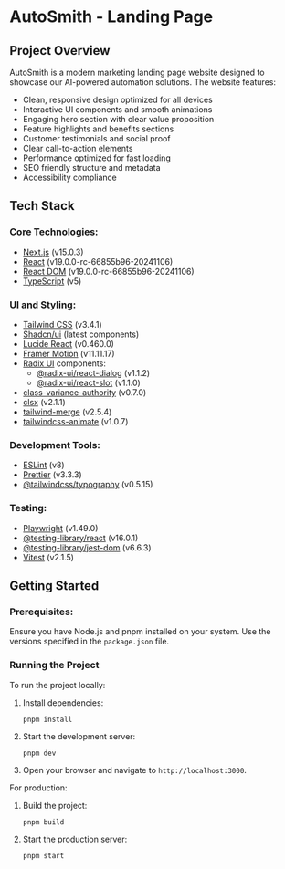 # AutoSmith - Landing Page

## Project Overview

AutoSmith is a modern marketing landing page website designed to showcase our AI-powered automation solutions. The website features:

- Clean, responsive design optimized for all devices
- Interactive UI components and smooth animations
- Engaging hero section with clear value proposition
- Feature highlights and benefits sections
- Customer testimonials and social proof
- Clear call-to-action elements
- Performance optimized for fast loading
- SEO friendly structure and metadata
- Accessibility compliance

## Tech Stack

### Core Technologies:

- [Next.js](https://nextjs.org/) (v15.0.3)
- [React](https://react.dev/) (v19.0.0-rc-66855b96-20241106)
- [React DOM](https://reactjs.org/docs/react-dom.html) (v19.0.0-rc-66855b96-20241106)
- [TypeScript](https://www.typescriptlang.org/) (v5)

### UI and Styling:

- [Tailwind CSS](https://tailwindcss.com/) (v3.4.1)
- [Shadcn/ui](https://ui.shadcn.com/) (latest components)
- [Lucide React](https://lucide.dev/) (v0.460.0)
- [Framer Motion](https://www.framer.com/motion/) (v11.11.17)
- [Radix UI](https://www.radix-ui.com/) components:
  - [@radix-ui/react-dialog](https://www.radix-ui.com/primitives/docs/components/dialog) (v1.1.2)
  - [@radix-ui/react-slot](https://www.radix-ui.com/primitives/docs/utilities/slot) (v1.1.0)
- [class-variance-authority](https://cva.style/docs) (v0.7.0)
- [clsx](https://github.com/lukeed/clsx) (v2.1.1)
- [tailwind-merge](https://github.com/dcastil/tailwind-merge) (v2.5.4)
- [tailwindcss-animate](https://github.com/jamiebuilds/tailwindcss-animate) (v1.0.7)

### Development Tools:

- [ESLint](https://eslint.org/) (v8)
- [Prettier](https://prettier.io/) (v3.3.3)
- [@tailwindcss/typography](https://tailwindcss.com/docs/typography-plugin) (v0.5.15)

### Testing:

- [Playwright](https://playwright.dev/) (v1.49.0)
- [@testing-library/react](https://testing-library.com/docs/react-testing-library/intro/) (v16.0.1)
- [@testing-library/jest-dom](https://github.com/testing-library/jest-dom) (v6.6.3)
- [Vitest](https://vitest.dev/) (v2.1.5)

## Getting Started

### Prerequisites:

Ensure you have Node.js and pnpm installed on your system. Use the versions specified in the `package.json` file.

### Running the Project

To run the project locally:

1. Install dependencies:

   ```
   pnpm install
   ```

2. Start the development server:

   ```
   pnpm dev
   ```

3. Open your browser and navigate to `http://localhost:3000`.

For production:

1. Build the project:

   ```
   pnpm build
   ```

2. Start the production server:
   ```
   pnpm start
   ```
